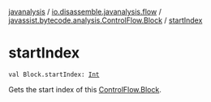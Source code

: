 [javanalysis](../../index.md) / [io.disassemble.javanalysis.flow](../index.md) / [javassist.bytecode.analysis.ControlFlow.Block](index.md) / [startIndex](./start-index.md)

# startIndex

`val Block.startIndex: `[`Int`](https://kotlinlang.org/api/latest/jvm/stdlib/kotlin/-int/index.html)

Gets the start index of this [ControlFlow.Block](#).

